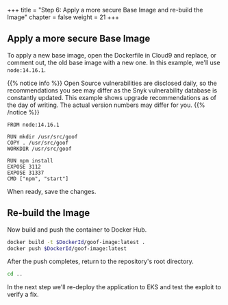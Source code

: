 +++
title = "Step 6: Apply a more secure Base Image and re-build the Image"
chapter = false
weight = 21
+++

## Apply a more secure Base Image

To apply a new base image, open the Dockerfile in Cloud9 and replace, or comment out, the old base image with a new one. In this example, we'll use `node:14.16.1`.

{{% notice info %}}
Open Source vulnerabilities are disclosed daily, so the recommendations you see may differ as the Snyk vulnerability database is constantly updated.  This example shows upgrade recommendations as of the day of writing.  The actual version numbers may differ for you.
{{% /notice %}}
```
FROM node:14.16.1

RUN mkdir /usr/src/goof
COPY . /usr/src/goof
WORKDIR /usr/src/goof

RUN npm install
EXPOSE 3112
EXPOSE 31337
CMD ["npm", "start"]
```

When ready, save the changes.

## Re-build the Image

Now build and push the container to Docker Hub.

```sh
docker build -t $DockerId/goof-image:latest .
docker push $DockerId/goof-image:latest
```

After the push completes, return to the repository's root directory.

```sh
cd ..
```

In the next step we'll re-deploy the application to EKS and test the exploit to verify a fix.